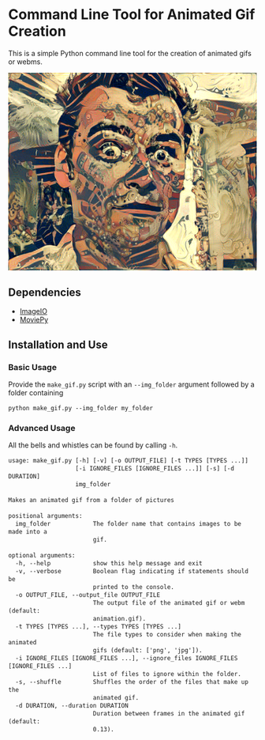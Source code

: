 # Command Line Tool for Animated Gif Creation

This is a simple Python command line tool for the creation of animated gifs or webms.

![animated](https://github.com/mrdevlar/make_gif/blob/master/examples/animation.gif)

## Dependencies
- [ImageIO](https://pypi.org/project/imageio/)
- [MoviePy](https://zulko.github.io/moviepy/)

## Installation and Use

### Basic Usage
Provide the `make_gif.py` script with an `--img_folder` argument followed by a folder containing 
```
python make_gif.py --img_folder my_folder
```

### Advanced Usage

All the bells and whistles can be found by calling `-h`.

```
usage: make_gif.py [-h] [-v] [-o OUTPUT_FILE] [-t TYPES [TYPES ...]]
                   [-i IGNORE_FILES [IGNORE_FILES ...]] [-s] [-d DURATION]
                   img_folder

Makes an animated gif from a folder of pictures

positional arguments:
  img_folder            The folder name that contains images to be made into a
                        gif.

optional arguments:
  -h, --help            show this help message and exit
  -v, --verbose         Boolean flag indicating if statements should be
                        printed to the console.
  -o OUTPUT_FILE, --output_file OUTPUT_FILE
                        The output file of the animated gif or webm (default:
                        animation.gif).
  -t TYPES [TYPES ...], --types TYPES [TYPES ...]
                        The file types to consider when making the animated
                        gifs (default: ['png', 'jpg']).
  -i IGNORE_FILES [IGNORE_FILES ...], --ignore_files IGNORE_FILES [IGNORE_FILES ...]
                        List of files to ignore within the folder.
  -s, --shuffle         Shuffles the order of the files that make up the
                        animated gif.
  -d DURATION, --duration DURATION
                        Duration between frames in the animated gif (default:
                        0.13).
```